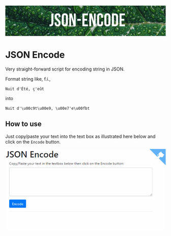 ![Banner](images/banner.jpg)

# JSON Encode

Very straight-forward script for encoding string in JSON.

Format string like, f.i.,

```
Nuit d'Été, ç'eût
```

into

```
Nuit d'\u00c9t\u00e9, \u00e7'e\u00fbt
```

## How to use

Just copy/paste your text into the text box as illustrated here below and click on the `Encode` button.

![json_encode](images/demo.gif)
